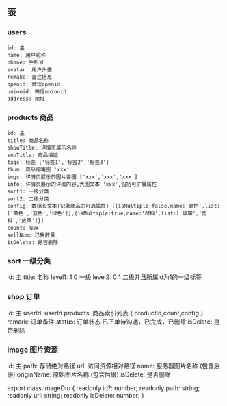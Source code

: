 ## 表

### users

```text
id: 主
name: 用户昵称
phone: 手机号
avatar: 用户头像
remake: 备注信息
openid: 微信openid
unionid: 微信unionid
address: 地址
```

### products 商品

```text
id: 主
title: 商品名称
showTitle: 详情页展示名称
subTitle: 商品描述
tags: 标签 ['标签1','标签2','标签3']
thum: 商品缩略图 'xxx'
imgs: 详情页展示的图片套图 ['xxx','xxx','xxx']
info: 详情页展示的详细内容,大图文本 'xxx',包括可扩展属性
sort1: 一级分类
sort2: 二级分类
config: 数组长文本(记录商品的可选属性) [{isMultiple:false,name:'颜色',list:['黄色','蓝色','绿色']},{isMultiple:true,name:'材料',list:['玻璃','塑料','皮革']}]
count: 库存
sellNum: 已售数量
isDelete: 是否删除
```

### sort 一级分类

id: 主
title: 名称
level1: 1 0 一级
level2: 0 1 二级并且所属id为1的一级标签

### shop 订单

id: 主
userId: userId
products: 商品索引列表 { productId,count,config }
remark: 订单备注
status: 订单状态 已下单待沟通，已完成，已删除
isDelete: 是否删除

### image 图片资源

id: 主
path: 存储绝对路径
url: 访问资源相对路径
name: 服务器图片名称 (包含后缀)
originName: 原始图片名称 (包含后缀)
isDelete: 是否删除

export class ImageDto {
readonly id?: number;
readonly path: string;
readonly url: string;
readonly isDelete: number;
}
